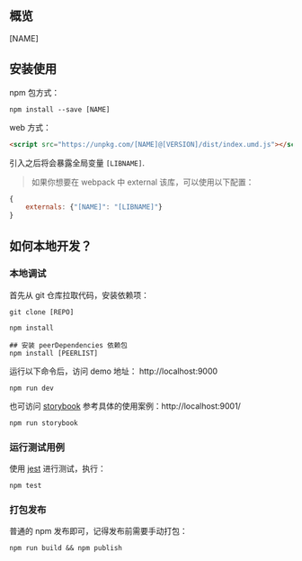 ## 概览

[NAME]

## 安装使用

npm 包方式：
```shell
npm install --save [NAME]
```

web 方式：
```html
<script src="https://unpkg.com/[NAME]@[VERSION]/dist/index.umd.js"></script>
```
引入之后将会暴露全局变量 `[LIBNAME]`.

> 如果你想要在 webpack 中 external 该库，可以使用以下配置：
```js
{
    externals: {"[NAME]": "[LIBNAME]"}
}
```

## 如何本地开发？

### 本地调试

首先从 git 仓库拉取代码，安装依赖项：
```shell
git clone [REPO]

npm install

## 安装 peerDependencies 依赖包
npm install [PEERLIST]
```

运行以下命令后，访问 demo 地址： http://localhost:9000
```shell
npm run dev
```

也可访问 [storybook](https://github.com/storybooks/storybook) 参考具体的使用案例：http://localhost:9001/
```shell
npm run storybook
```

### 运行测试用例

使用 [jest](https://jestjs.io) 进行测试，执行：

```shell
npm test
```

### 打包发布

普通的 npm 发布即可，记得发布前需要手动打包：

```shell
npm run build && npm publish
```


